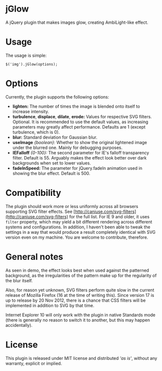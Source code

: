 # jGlow
A jQuery plugin that makes images glow, creating AmbiLight-like effect.

# Usage
The usage is simple:

`$('img').jGlow(options);`

# Options

Currently, the plugin supports the following options:

- **lighten:** The number of times the image is blended onto itself to increase intensity.
- **turbulence**, **displace**, **dilate**, **erode:** Values for respective SVG filters. Optional. It is recommended to use the default values, as increasing parameters may greatly affect performance. Defaults are 1 (except turbulence, which is 0).
- **blur:** Standard deviation for Gaussian blur.
- **useImage** *{boolean}:* Whether to show the original lightened image under the blurred one. Mainly for debugging purposes.
- **IEFalloff** *{0-100}:* The second parameter for IE's falloff transparency filter. Default is 55. Arguably makes the effect look better over dark backgrounds when set to lower values.
- **fadeInSpeed:** The parameter for jQuery.fadeIn animation used in showing the blur effect. Default is 500.

# Compatibility

The plugin should work more or less uniformly across all browsers supporting SVG filter effects. See [http://caniuse.com/svg-filters](http://caniuse.com/svg-filters) for the full list. For IE 9 and older, it uses `filter` property, which may yield a bit different rendering across different systems and configurations. In addition, I haven't been able to tweak the settings in a way that would produce a result completely identical with SVG version even on my machine. You are welcome to contribute, therefore.

# General notes
As seen in demo, the effect looks best when used against the patterned background, as the irregularities of the pattern make up for the regularity of the blur itself.

Also, for reason yet unknown, SVG filters perform quite slow in the current release of Mozilla Firefox (16 at the time of writing this). Since version 17 is up to release by 20 Nov 2012, there is a chance that CSS filters will be implemented in addition to SVG by that time.

Internet Explorer 10 will only work with the plugin in native Standards mode (there is generally no reason to switch it to another, but this may happen accidentally).

# License

This plugin is released under MIT license and distributed *'as is'*, without any warranty, explicit or implied.